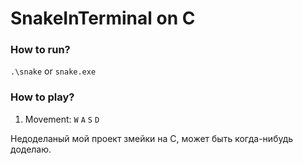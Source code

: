 <h1>SnakeInTerminal on C</h1>

<h3>How to run?</h3>

`.\snake` or `snake.exe`

<h3>How to play?</h3>

1) Movement: `W` `A` `S` `D`

Недоделаный мой проект змейки на C, может быть когда-нибудь доделаю.